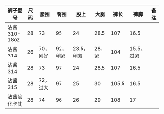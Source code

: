 裤子型号|尺码|腰围|臀围|股上|大腿|裤长|裤脚|备注|
-|-|-|-|-|-|-|-|-|
沾酱310-18oz|28|73|95|24|28.5|107|16.5|
沾酱314|26|70，刚好|92，稍紧|23.5，稍紧|28，紧|104|15.5，过紧||
沾酱314|28|73|97|24|28.5|107|16.5||
沾酱315|28|72，过大|97|25|30|105.5|16.5||
沾酱硫化卡其|28|74|96|26|29|108|17||
